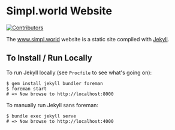 # Simpl.world Website

[![Contributors](https://img.shields.io/github/contributors/simplworld/simpl.world.website.svg)](https://github.com/simplworld/simpl.world.website/graphs/contributors)

The www.simpl.world website is a static site compiled with [Jekyll](https://jekyllrb.com/docs/home/).

## To Install / Run Locally

To run Jekyll locally (see `Procfile` to see what's going on):

```shell
$ gem install jekyll bundler foreman
$ foreman start
# => Now browse to http://localhost:8000
```

To manually run Jekyll sans foreman:

```shell
$ bundle exec jekyll serve
# => Now browse to http://localhost:4000
```
